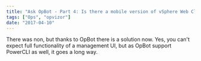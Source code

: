 ```yaml
---
title: "Ask OpBot - Part 4: Is there a mobile version of vSphere Web Client?"
tags: ["Ops", "opvizor"]
date: "2017-04-10"
---
```


There was non, but thanks to OpBot there is a solution now. Yes, you can't expect full functionality of a management UI, but as OpBot support PowerCLI as well, it goes a long way.
